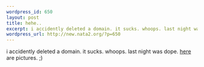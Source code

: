 ```yaml
--- 
wordpress_id: 650
layout: post
title: hehe..
excerpt: i accidently deleted a domain. it sucks. whoops. last night was dope. here are pictures. ;)
wordpress_url: http://new.nata2.org/?p=650
---
```

i accidently deleted a domain. it sucks. whoops. last night was dope. <a href="http://nata2.info/?path=pictures%2Fevents%2Fpeaches_03">here</a> are pictures. ;)
